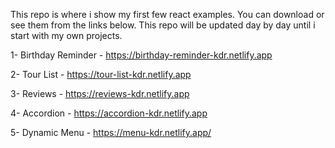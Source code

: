 This repo is where i show my first few react examples. You can download or see them from the links below.
This repo will be updated day by day until i start with my own projects.

1- Birthday Reminder - https://birthday-reminder-kdr.netlify.app

2- Tour List - https://tour-list-kdr.netlify.app

3- Reviews - https://reviews-kdr.netlify.app

4- Accordion - https://accordion-kdr.netlify.app

5- Dynamic Menu - https://menu-kdr.netlify.app/
